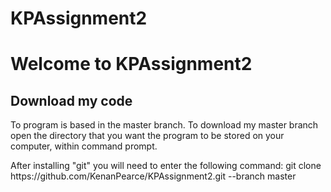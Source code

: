 # KPAssignment2
<h1>Welcome to KPAssignment2</h1>

<h2>Download my code </h2>
<p>To program is based in the master branch. To download my master branch open the directory that you want the program to be stored on your computer, within command prompt.</p>
<p>After installing "git" you will need to enter the following command: git clone https://github.com/KenanPearce/KPAssignment2.git --branch master</p>

